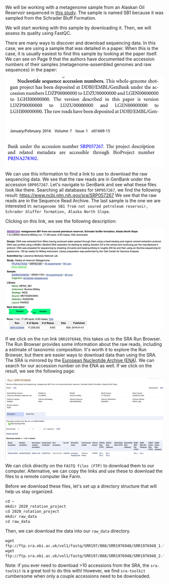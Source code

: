 We will be working with a metagenome sample from an Alaskan Oil Reservoir sequenced in [this study](https://mbio.asm.org/content/7/1/e01669-15).
The sample is named SB1 because it was sampled from the Schrader Bluff Formation.

We will start working with this sample by downloading it. 
Then, we will assess its quality using FastQC. 

There are many ways to discover and download sequencing data. 
In this case, we are using a sample that was detailed in a paper. 
When this is the case, it is usually easiest to find this sample by looking at the paper itself. 
We can see on Page 9 that the authors have documented the accession numbers of their samples (metagenome-assembled genomes and raw sequences) in the paper:

![](_static/hu_acc1.png)
![](_static/hu_acc2.png)

We can use this information to find a link to use to download the raw sequencing data. 
We see that the raw reads are in GenBank under the accession `SRP057267`. 
Let's navigate to GenBank and see what these files look like there.
Searching all databases for `SRP057267`, we find the following result: https://www.ncbi.nlm.nih.gov/sra/SRP057267
We see that the raw reads are in the Sequence Read Archive. 
The last sample is the one we are interested in: `metagenome SB1 from not soured petroleum reservoir, Schrader bluffer formation, Alaska North Slope`. 

Clicking on this link, we see the following description:

![](_static/hu_sb1_sra.png)

If we click on the run link `SRR1976948`, this takes us to the SRA Run Browser. 
The Run Browser provides some information about the raw reads, including a estimate of taxonomic composition. 
It's worth it to explore the Run Browser, but there are easier ways to download data than using the SRA. 
The SRA is mirrored by the [European Nucleotide Archive (ENA)](https://www.ebi.ac.uk/ena).
We can search for our accession number on the ENA as well. 
If we click on the result, we see the following page:

![](_static/hu_sb1_ena.png)

We can click directly on the `FASTQ files (FTP)` to download them to our computer.
Alternative, we can copy the links and use these to download the files to a remote computer like Farm.

Before we download these files, let's set up a directory structure that will help us stay organized.

```
cd ~
mkdir 2020_rotation_project
cd 2020_rotation_project
mkdir raw_data
cd raw_data
```

Then, we can download the data into our `raw_data` directory.

```
wget ftp://ftp.sra.ebi.ac.uk/vol1/fastq/SRR197/008/SRR1976948/SRR1976948_1.fastq.gz
wget ftp://ftp.sra.ebi.ac.uk/vol1/fastq/SRR197/008/SRR1976948/SRR1976948_2.fastq.gz
```


Note: if you ever need to download >10 accessions from the SRA, the `sra-toolkit` is a great tool to do this with!
However, we find `sra-toolkit` cumbersome when only a couple accessions need to be downloaded.

